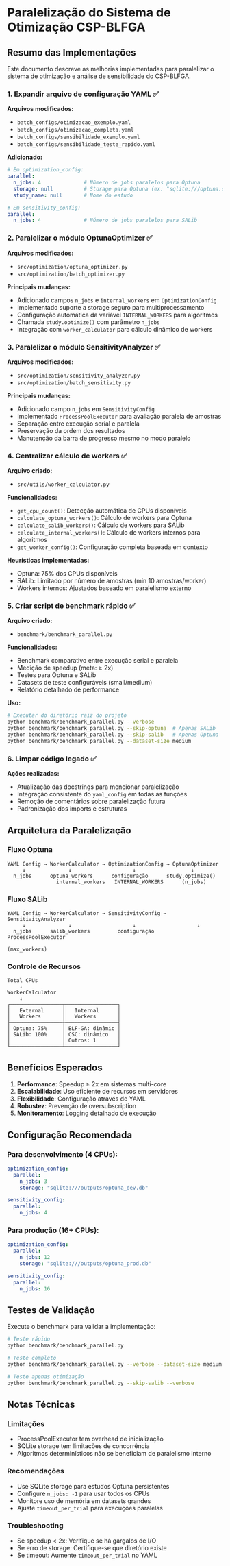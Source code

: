 # Paralelização do Sistema de Otimização CSP-BLFGA

## Resumo das Implementações

Este documento descreve as melhorias implementadas para paralelizar o sistema de otimização e análise de sensibilidade do CSP-BLFGA.

### 1. Expandir arquivo de configuração YAML ✅

**Arquivos modificados:**
- `batch_configs/otimizacao_exemplo.yaml`
- `batch_configs/otimizacao_completa.yaml`
- `batch_configs/sensibilidade_exemplo.yaml`
- `batch_configs/sensibilidade_teste_rapido.yaml`

**Adicionado:**
```yaml
# Em optimization_config:
parallel:
  n_jobs: 4              # Número de jobs paralelos para Optuna
  storage: null          # Storage para Optuna (ex: "sqlite:///optuna.db")
  study_name: null       # Nome do estudo

# Em sensitivity_config:
parallel:
  n_jobs: 4              # Número de jobs paralelos para SALib
```

### 2. Paralelizar o módulo OptunaOptimizer ✅

**Arquivos modificados:**
- `src/optimization/optuna_optimizer.py`
- `src/optimization/batch_optimizer.py`

**Principais mudanças:**
- Adicionado campos `n_jobs` e `internal_workers` em `OptimizationConfig`
- Implementado suporte a storage seguro para multiprocessamento
- Configuração automática da variável `INTERNAL_WORKERS` para algoritmos
- Chamada `study.optimize()` com parâmetro `n_jobs`
- Integração com `worker_calculator` para cálculo dinâmico de workers

### 3. Paralelizar o módulo SensitivityAnalyzer ✅

**Arquivos modificados:**
- `src/optimization/sensitivity_analyzer.py`
- `src/optimization/batch_sensitivity.py`

**Principais mudanças:**
- Adicionado campo `n_jobs` em `SensitivityConfig`
- Implementado `ProcessPoolExecutor` para avaliação paralela de amostras
- Separação entre execução serial e paralela
- Preservação da ordem dos resultados
- Manutenção da barra de progresso mesmo no modo paralelo

### 4. Centralizar cálculo de workers ✅

**Arquivo criado:**
- `src/utils/worker_calculator.py`

**Funcionalidades:**
- `get_cpu_count()`: Detecção automática de CPUs disponíveis
- `calculate_optuna_workers()`: Cálculo de workers para Optuna
- `calculate_salib_workers()`: Cálculo de workers para SALib
- `calculate_internal_workers()`: Cálculo de workers internos para algoritmos
- `get_worker_config()`: Configuração completa baseada em contexto

**Heurísticas implementadas:**
- Optuna: 75% dos CPUs disponíveis
- SALib: Limitado por número de amostras (min 10 amostras/worker)
- Workers internos: Ajustados baseado em paralelismo externo

### 5. Criar script de benchmark rápido ✅

**Arquivo criado:**
- `benchmark/benchmark_parallel.py`

**Funcionalidades:**
- Benchmark comparativo entre execução serial e paralela
- Medição de speedup (meta: ≥ 2x)
- Testes para Optuna e SALib
- Datasets de teste configuráveis (small/medium)
- Relatório detalhado de performance

**Uso:**
```bash
# Executar do diretório raiz do projeto
python benchmark/benchmark_parallel.py --verbose
python benchmark/benchmark_parallel.py --skip-optuna  # Apenas SALib
python benchmark/benchmark_parallel.py --skip-salib   # Apenas Optuna
python benchmark/benchmark_parallel.py --dataset-size medium
```

### 6. Limpar código legado ✅

**Ações realizadas:**
- Atualização das docstrings para mencionar paralelização
- Integração consistente do `yaml_config` em todas as funções
- Remoção de comentários sobre paralelização futura
- Padronização dos imports e estruturas

## Arquitetura da Paralelização

### Fluxo Optuna
```
YAML Config → WorkerCalculator → OptimizationConfig → OptunaOptimizer
     ↓              ↓                    ↓                  ↓
  n_jobs      optuna_workers      configuração      study.optimize()
                internal_workers   INTERNAL_WORKERS      (n_jobs)
```

### Fluxo SALib
```
YAML Config → WorkerCalculator → SensitivityConfig → SensitivityAnalyzer
     ↓              ↓                    ↓                    ↓
  n_jobs      salib_workers         configuração      ProcessPoolExecutor
                                                          (max_workers)
```

### Controle de Recursos
```
Total CPUs
    ↓
WorkerCalculator
    ↓
┌─────────────────┬─────────────────┐
│   External      │   Internal      │
│   Workers       │   Workers       │
├─────────────────┼─────────────────┤
│ Optuna: 75%     │ BLF-GA: dinâmic │
│ SALib: 100%     │ CSC: dinâmico   │
│                 │ Outros: 1       │
└─────────────────┴─────────────────┘
```

## Benefícios Esperados

1. **Performance**: Speedup ≥ 2x em sistemas multi-core
2. **Escalabilidade**: Uso eficiente de recursos em servidores
3. **Flexibilidade**: Configuração através de YAML
4. **Robustez**: Prevenção de oversubscription
5. **Monitoramento**: Logging detalhado de execução

## Configuração Recomendada

### Para desenvolvimento (4 CPUs):
```yaml
optimization_config:
  parallel:
    n_jobs: 3
    storage: "sqlite:///outputs/optuna_dev.db"

sensitivity_config:
  parallel:
    n_jobs: 4
```

### Para produção (16+ CPUs):
```yaml
optimization_config:
  parallel:
    n_jobs: 12
    storage: "sqlite:///outputs/optuna_prod.db"

sensitivity_config:
  parallel:
    n_jobs: 16
```

## Testes de Validação

Execute o benchmark para validar a implementação:

```bash
# Teste rápido
python benchmark/benchmark_parallel.py

# Teste completo
python benchmark/benchmark_parallel.py --verbose --dataset-size medium

# Teste apenas otimização
python benchmark/benchmark_parallel.py --skip-salib --verbose
```

## Notas Técnicas

### Limitações
- ProcessPoolExecutor tem overhead de inicialização
- SQLite storage tem limitações de concorrência
- Algoritmos determinísticos não se beneficiam de paralelismo interno

### Recomendações
- Use SQLite storage para estudos Optuna persistentes
- Configure `n_jobs: -1` para usar todos os CPUs
- Monitore uso de memória em datasets grandes
- Ajuste `timeout_per_trial` para execuções paralelas

### Troubleshooting
- Se speedup < 2x: Verifique se há gargalos de I/O
- Se erro de storage: Certifique-se que diretório existe
- Se timeout: Aumente `timeout_per_trial` no YAML
